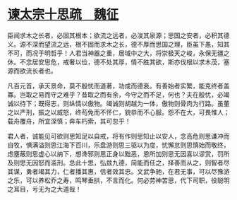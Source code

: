 # <u>谏太宗十思疏　魏征</u>

臣闻求木之长者，必固其根本；欲流之远者，必浚其泉源；思国之安者，必积其德义。源不深而望流之远，根不固而求木之长，德不厚而思国之理，臣虽下愚，知其不可，而况于明哲乎！人君当神器之重，居域中之大，将崇极天之峻，永保无疆之休。不念居安思危，戒奢以俭，德不处其厚，情不胜其欲，斯亦伐根以求木茂，塞源而欲流长者也。

凡百元首，承天景命，莫不殷忧而道著，功成而德衰。有善始者实繁，能克终者盖寡。岂取之易而守之难乎？昔取之而有余，今守之而不足，何也？夫在殷忧，必竭诚以待下；既得志，则纵情以傲物。竭诚则胡越为一体，傲物则骨肉为行路。虽董之以严刑，振之以威怒，终苟免而不怀仁，貌恭而不心服。怨不在大，可畏惟人；载舟覆舟，所宜深慎；奔车朽索，其可忽乎！

君人者，诚能见可欲则思知足以自戒，将有作则思知止以安人，念高危则思谦冲而自牧，惧满溢则思江海下百川，乐盘游则思三驱以为度，忧懈怠则思慎始而敬终，虑壅蔽则思虚心以纳下，想谗邪则思正身以黜恶，恩所加则思无因喜以谬赏，罚所及则思无因怒而滥刑。总此十思，弘兹九德，简能而任之，择善而从之，则智者尽其谋，勇者竭其力，仁者播其惠，信者效其忠。文武争驰，在君无事，可以尽豫游之乐，可以养松乔之寿，鸣琴垂拱，不言而化。何必劳神苦思，代下司职，役聪明之耳目，亏无为之大道哉！